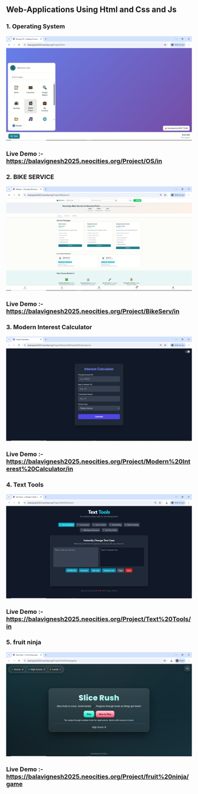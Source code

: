 ## Web-Applications Using Html and Css and Js
### 1. Operating System
![Image Alt](https://github.com/Bala-6478/Web-Applications/blob/f303b3feda817ef46eafc1389e997f02113808ef/OS/OS.png)
### Live Demo :- https://balavignesh2025.neocities.org/Project/OS/in
### 2. BIKE SERVICE
![Image Alt](https://github.com/Bala-6478/Web-Applications/blob/main/BikeServ/Screenshot%20(79).png)
### Live Demo :- https://balavignesh2025.neocities.org/Project/BikeServ/in
### 3. Modern Interest Calculator
![Image Alt](https://github.com/Bala-6478/Web-Applications/blob/main/Modern%20Interest%20Calculator/Screenshot%20(93).png)
### Live Demo :- https://balavignesh2025.neocities.org/Project/Modern%20Interest%20Calculator/in
### 4. Text Tools
![Image Alt](https://github.com/Bala-6478/Web-Applications/blob/main/Text%20Tools/Screenshot%20(96).png)
### Live Demo :- https://balavignesh2025.neocities.org/Project/Text%20Tools/in
### 5. fruit ninja
![Image Alt](https://github.com/Bala-6478/Web-Applications/blob/main/fruit%20ninja/Screenshot%20(100).png)
### Live Demo :- https://balavignesh2025.neocities.org/Project/fruit%20ninja/game
 
 
